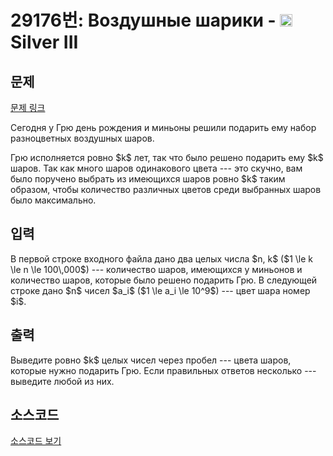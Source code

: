 # 29176번: Воздушные шарики - <img src="https://static.solved.ac/tier_small/8.svg" style="height:20px" /> Silver III

<!-- performance -->

<!-- 문제 제출 후 깃허브에 푸시를 했을 때 제출한 코드의 성능이 입력될 공간입니다.-->

<!-- end -->

## 문제

[문제 링크](https://boj.kr/29176)


<p>Сегодня у Грю день рождения и миньоны решили подарить ему набор разноцветных воздушных шаров.</p>

<p>Грю исполняется ровно $k$ лет, так что было решено подарить ему $k$ шаров. Так как много шаров одинакового цвета --- это скучно, вам было поручено выбрать из имеющихся шаров ровно $k$ таким образом, чтобы количество различных цветов среди выбранных шаров было максимально.</p>



## 입력


<p>В первой строке входного файла дано два целых числа $n, k$ ($1 \le k \le n \le 100\,000$) --- количество шаров, имеющихся у миньонов и количество шаров, которые было решено подарить Грю. В следующей строке дано $n$ чисел $a_i$ ($1 \le a_i \le 10^9$) --- цвет шара номер $i$.</p>



## 출력


<p>Выведите ровно $k$ целых чисел через пробел --- цвета шаров, которые нужно подарить Грю. Если правильных ответов несколько --- выведите любой из них.</p>



## 소스코드

[소스코드 보기](Воздушные%20шарики.cpp)